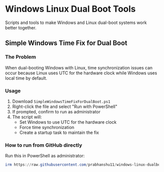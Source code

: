    # Windows Linux Dual Boot Tools

   Scripts and tools to make Windows and Linux dual-boot systems work better together.

   ## Simple Windows Time Fix for Dual Boot

   ### The Problem
   When dual-booting Windows with Linux, time synchronization issues can occur because Linux uses UTC for the hardware clock while Windows uses local time by default.

   ### Usage
   1. Download `SimpleWindowsTimeFixForDualBoot.ps1`
   2. Right-click the file and select "Run with PowerShell" 
   3. If prompted, confirm to run as administrator
   4. The script will:
      - Set Windows to use UTC for the hardware clock
      - Force time synchronization
      - Create a startup task to maintain the fix

   ### How to run from GitHub directly
   Run this in PowerShell as administrator:
   ```powershell
   irm https://raw.githubusercontent.com/prabhanshu11/windows-linux-dualboot-tools/main/SimpleWindowsTimeFixForDualBoot.ps1 | iex
   ```
